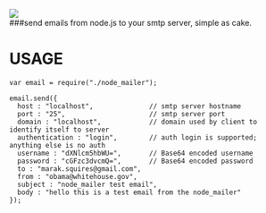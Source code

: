 <img src = "http://imgur.com/5Ol90.png"/><br/>
###send emails from node.js to your smtp server, simple as cake.

# USAGE

    var email = require("./node_mailer");
    
    email.send({
      host : "localhost",              // smtp server hostname
      port : "25",                     // smtp server port
      domain : "localhost",            // domain used by client to identify itself to server
      authentication : "login",        // auth login is supported; anything else is no auth
      username : "dXNlcm5hbWU=",       // Base64 encoded username
      password : "cGFzc3dvcmQ=",       // Base64 encoded password
      to : "marak.squires@gmail.com",
      from : "obama@whitehouse.gov",
      subject : "node_mailer test email",
      body : "hello this is a test email from the node_mailer"
    });
	      
